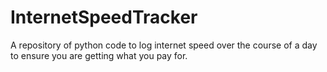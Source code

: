 # InternetSpeedTracker
A repository of python code to log internet speed over the course of a day to ensure you are getting what you pay for.
